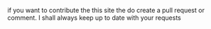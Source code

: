 if you want to contribute the this site the do create a pull request or comment. I shall always keep up to date with your requests
